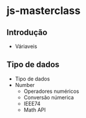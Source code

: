 # js-masterclass
## Introdução
- Váriaveis
## Tipo de dados
- Tipo de dados
- Number
  - Operadores numéricos
  - Conversão númerica
  - IEEE74
  - Math API